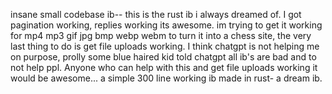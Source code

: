 insane small codebase ib-- this is the rust ib i always dreamed of. I got pagination working, replies working its awesome. im trying to get it working for mp4 mp3 gif jpg bmp  webp webm to turn it into a chess site, the very last thing to do is get file uploads working. I think chatgpt is not helping me on purpose, prolly some blue haired kid told chatgpt all ib's are bad and to not help ppl. Anyone who can help with this and get file uploads working it would be awesome... a simple 300 line working ib made in rust- a dream ib. 
